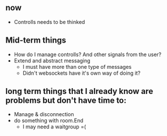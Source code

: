## now
- Controlls needs to be thinked

## Mid-term things
- How do I manage controlls? And other signals from the user?
- Extend and abstract messaging
  - I must have more than one type of messages
  - Didn't websockets have it's own way of doing it?

## long term things that I already know are problems but don't have time to:
- Manage & disconnection
- do something with room.End
  - I may need a waitgroup =(
